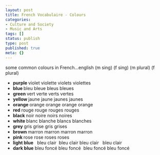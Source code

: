 ```yaml
---
layout: post
title: French Vocabulaire - Colours
categories:
- Culture and Society
- Music and Arts
tags: []
status: publish
type: post
published: true
meta: {}
---
```

some common colours in French...english (m sing) (f sing) (m plural) (f plural)
<ul>
	<li><strong>purple </strong>violet violette violets violettes</li>
	<li><strong>blue </strong>bleu bleue bleus bleues</li>
	<li><strong>green </strong>vert verte verts vertes</li>
	<li><strong>yellow </strong>jaune jaune jaunes jaunes</li>
	<li><strong>orange </strong>orange orange orange orange</li>
	<li><strong>red </strong>rouge rouge rouges rouges</li>
	<li><strong>black </strong>noir noire noirs noires</li>
	<li><strong>white </strong>blanc blanche blancs blanches</li>
	<li><strong>grey </strong>gris grise gris grises</li>
	<li><strong>brown </strong>marron marron marron marron</li>
	<li><strong>pink </strong>rose rose roses roses</li>
	<li><strong>light blue</strong>   bleu clair  bleu clair bleu clair   bleu clair</li>
	<li><strong>dark blue</strong> bleu foncé bleu foncé  bleu foncé bleu foncé</li>
</ul>
